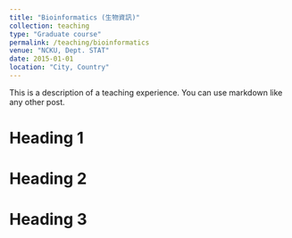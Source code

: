 ```yaml
---
title: "Bioinformatics (生物資訊)"
collection: teaching
type: "Graduate course"
permalink: /teaching/bioinformatics
venue: "NCKU, Dept. STAT"
date: 2015-01-01
location: "City, Country"
---
```


This is a description of a teaching experience. You can use markdown like any other post.

Heading 1
======

Heading 2
======

Heading 3
======
